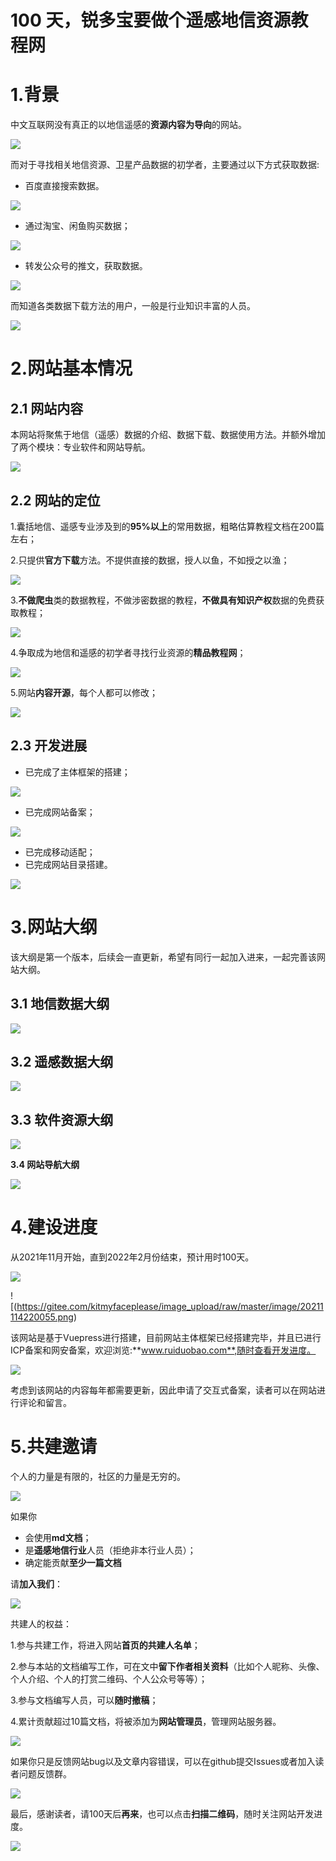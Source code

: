 # 100 天，锐多宝要做个遥感地信资源教程网

# 1.背景

中文互联网没有真正的以地信遥感的**资源内容为导向**的网站。

![](https://gitee.com/kitmyfaceplease/image_upload/raw/master/image/20211114210523.png)

而对于寻找相关地信资源、卫星产品数据的初学者，主要通过以下方式获取数据:

- 百度直接搜索数据。

![](https://gitee.com/kitmyfaceplease/image_upload/raw/master/image/20211114210420.png)

- 通过淘宝、闲鱼购买数据；

![](https://gitee.com/kitmyfaceplease/image_upload/raw/master/image/20211114224718.png)

- 转发公众号的推文，获取数据。

![](https://gitee.com/kitmyfaceplease/image_upload/raw/master/image/20211114210707.png)

而知道各类数据下载方法的用户，一般是行业知识丰富的人员。

![](https://gitee.com/kitmyfaceplease/image_upload/raw/master/image/20211114205712.png)

# 2.网站基本情况

## 2.1 网站内容

本网站将聚焦于地信（遥感）数据的介绍、数据下载、数据使用方法。并额外增加了两个模块：专业软件和网站导航。



![](https://gitee.com/kitmyfaceplease/image_upload/raw/master/image/20211114211135.png)

## 2.2 网站的定位

1.囊括地信、遥感专业涉及到的**95%以上**的常用数据，粗略估算教程文档在200篇左右；

2.只提供**官方下载**方法。不提供直接的数据，授人以鱼，不如授之以渔；

![](https://gitee.com/kitmyfaceplease/image_upload/raw/master/image/20211114212107.png)

3.**不做爬虫**类的数据教程，不做涉密数据的教程，**不做具有知识产权**数据的免费获取教程；

![](https://gitee.com/kitmyfaceplease/image_upload/raw/master/image/20211114223302.png)

4.争取成为地信和遥感的初学者寻找行业资源的**精品教程网**；

![](https://gitee.com/kitmyfaceplease/image_upload/raw/master/image/20211114213328.png)

5.网站**内容开源**，每个人都可以修改；

![](https://gitee.com/kitmyfaceplease/image_upload/raw/master/image/20211114213404.png)

## 2.3 开发进展

- 已完成了主体框架的搭建；

![](https://gitee.com/kitmyfaceplease/image_upload/raw/master/image/20211114225812.png)

- 已完成网站备案；

![](https://gitee.com/kitmyfaceplease/image_upload/raw/master/image/20211114225715.png)

- 已完成移动适配；
- 已完成网站目录搭建。

![](https://gitee.com/kitmyfaceplease/image_upload/raw/master/image/540b892c134f3c903ba0d3f29c5704d.jpg)

# 3.网站大纲

该大纲是第一个版本，后续会一直更新，希望有同行一起加入进来，一起完善该网站大纲。

## 3.1 地信数据大纲

![](https://gitee.com/kitmyfaceplease/image_upload/raw/master/image/地信数据.png)

## 3.2 遥感数据大纲

![](https://gitee.com/kitmyfaceplease/image_upload/raw/master/image/遥感数据.png)

## 3.3 软件资源大纲



![](https://gitee.com/kitmyfaceplease/image_upload/raw/master/image/软件资源.png)

**3.4 网站导航大纲**

![](https://gitee.com/kitmyfaceplease/image_upload/raw/master/image/网站导航.png)

# 4.建设进度

从2021年11月开始，直到2022年2月份结束，预计用时100天。

![](https://gitee.com/kitmyfaceplease/image_upload/raw/master/image/20211114220416.png)

![(https://gitee.com/kitmyfaceplease/image_upload/raw/master/image/20211114220055.png)

该网站是基于Vuepress进行搭建，目前网站主体框架已经搭建完毕，并且已进行ICP备案和网安备案，欢迎浏览:**www.ruiduobao.com**,随时查看开发进度。

![](https://gitee.com/kitmyfaceplease/image_upload/raw/master/image/20211114220808.png)

考虑到该网站的内容每年都需要更新，因此申请了交互式备案，读者可以在网站进行评论和留言。

# 5.共建邀请

个人的力量是有限的，社区的力量是无穷的。

![](https://gitee.com/kitmyfaceplease/image_upload/raw/master/image/20211114221312.png)

如果你

- 会使用**md文档**；
- 是**遥感地信行业**人员（拒绝非本行业人员）；
- 确定能贡献**至少一篇文档**

请**加入我们**：

![](https://gitee.com/kitmyfaceplease/image_upload/raw/master/image/20086e653b8910547db0dccbc56dbcf.jpg)

共建人的权益：

1.参与共建工作，将进入网站**首页的共建人名单**；

2.参与本站的文档编写工作，可在文中**留下作者相关资料**（比如个人昵称、头像、个人介绍、个人的打赏二维码、个人公众号等等）；

3.参与文档编写人员，可以**随时撤稿**；

4.累计贡献超过10篇文档，将被添加为**网站管理员**，管理网站服务器。

![](https://gitee.com/kitmyfaceplease/image_upload/raw/master/image/20211114224504.png)

如果你只是反馈网站bug以及文章内容错误，可以在github提交Issues或者加入读者问题反馈群。

![](https://gitee.com/kitmyfaceplease/image_upload/raw/master/image/3e0a1f77eeee922cb453a7edec706f1.jpg)



最后，感谢读者，请100天后**再来**，也可以点击**扫描二维码**，随时关注网站开发进度。

![](https://gitee.com/kitmyfaceplease/image_upload/raw/master/image/20211114225257.png)